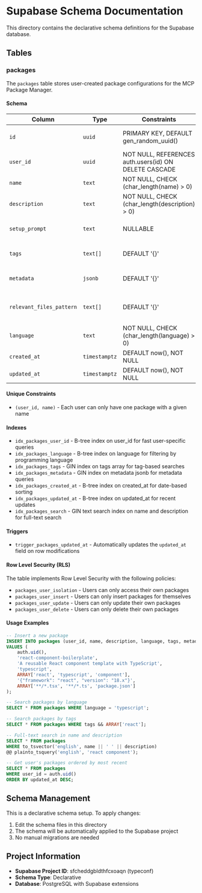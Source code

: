 # Supabase Schema Documentation

This directory contains the declarative schema definitions for the Supabase database.

## Tables

### packages

The `packages` table stores user-created package configurations for the MCP Package Manager.

#### Schema

| Column                   | Type          | Constraints                                           | Description                                     |
| ------------------------ | ------------- | ----------------------------------------------------- | ----------------------------------------------- |
| `id`                     | `uuid`        | PRIMARY KEY, DEFAULT gen_random_uuid()                | Unique identifier for the package               |
| `user_id`                | `uuid`        | NOT NULL, REFERENCES auth.users(id) ON DELETE CASCADE | Owner of the package                            |
| `name`                   | `text`        | NOT NULL, CHECK (char_length(name) > 0)               | Package name                                    |
| `description`            | `text`        | NOT NULL, CHECK (char_length(description) > 0)        | Package description                             |
| `setup_prompt`           | `text`        | NULLABLE                                              | Optional setup instructions                     |
| `tags`                   | `text[]`      | DEFAULT '{}'                                          | Array of tags for categorization                |
| `metadata`               | `jsonb`       | DEFAULT '{}'                                          | Additional metadata in JSON format              |
| `relevant_files_pattern` | `text[]`      | DEFAULT '{}'                                          | Array of file patterns relevant to this package |
| `language`               | `text`        | NOT NULL, CHECK (char_length(language) > 0)           | Programming language                            |
| `created_at`             | `timestamptz` | DEFAULT now(), NOT NULL                               | Creation timestamp                              |
| `updated_at`             | `timestamptz` | DEFAULT now(), NOT NULL                               | Last update timestamp                           |

#### Unique Constraints

- `(user_id, name)` - Each user can only have one package with a given name

#### Indexes

- `idx_packages_user_id` - B-tree index on user_id for fast user-specific queries
- `idx_packages_language` - B-tree index on language for filtering by programming language
- `idx_packages_tags` - GIN index on tags array for tag-based searches
- `idx_packages_metadata` - GIN index on metadata jsonb for metadata queries
- `idx_packages_created_at` - B-tree index on created_at for date-based sorting
- `idx_packages_updated_at` - B-tree index on updated_at for recent updates
- `idx_packages_search` - GIN text search index on name and description for full-text search

#### Triggers

- `trigger_packages_updated_at` - Automatically updates the `updated_at` field on row modifications

#### Row Level Security (RLS)

The table implements Row Level Security with the following policies:

- `packages_user_isolation` - Users can only access their own packages
- `packages_user_insert` - Users can only insert packages for themselves
- `packages_user_update` - Users can only update their own packages
- `packages_user_delete` - Users can only delete their own packages

#### Usage Examples

```sql
-- Insert a new package
INSERT INTO packages (user_id, name, description, language, tags, metadata, relevant_files_pattern)
VALUES (
    auth.uid(),
    'react-component-boilerplate',
    'A reusable React component template with TypeScript',
    'typescript',
    ARRAY['react', 'typescript', 'component'],
    '{"framework": "react", "version": "18.x"}',
    ARRAY['**/*.tsx', '**/*.ts', 'package.json']
);

-- Search packages by language
SELECT * FROM packages WHERE language = 'typescript';

-- Search packages by tags
SELECT * FROM packages WHERE tags && ARRAY['react'];

-- Full-text search in name and description
SELECT * FROM packages
WHERE to_tsvector('english', name || ' ' || description)
@@ plainto_tsquery('english', 'react component');

-- Get user's packages ordered by most recent
SELECT * FROM packages
WHERE user_id = auth.uid()
ORDER BY updated_at DESC;
```

## Schema Management

This is a declarative schema setup. To apply changes:

1. Edit the schema files in this directory
2. The schema will be automatically applied to the Supabase project
3. No manual migrations are needed

## Project Information

- **Supabase Project ID**: sfcheddgbldthfcxoaqn (typeconf)
- **Schema Type**: Declarative
- **Database**: PostgreSQL with Supabase extensions
